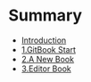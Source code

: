 # Summary

* [Introduction](README.md)
* [1.GitBook Start](1_Gitbook_start.md)
* [2.A New Book](2_a-new-book.md)
* [3.Editor Book](3editor-book.md)

